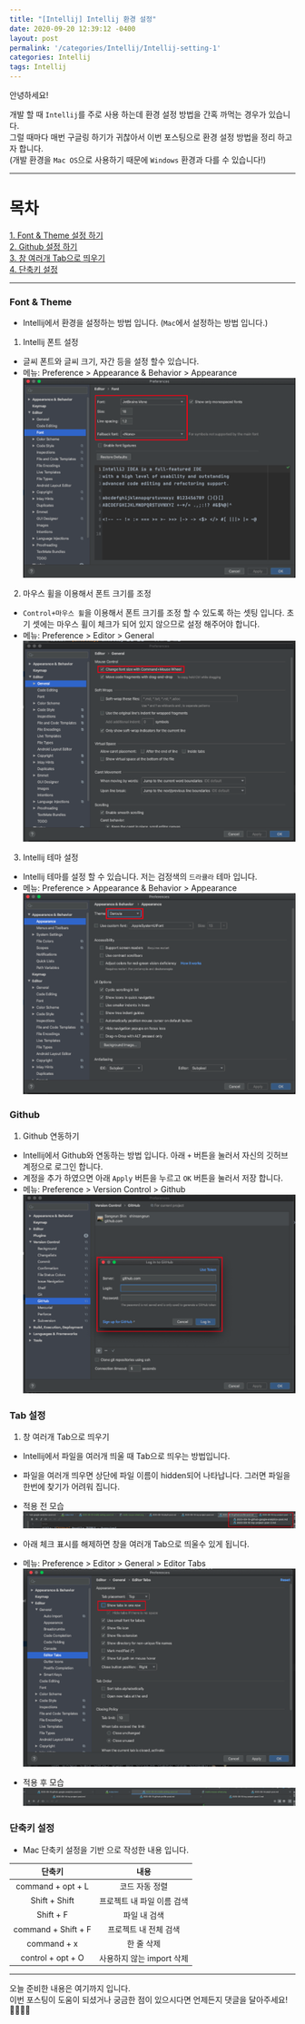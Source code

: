```yaml
---
title: "[Intellij] Intellij 환경 설정"
date: 2020-09-20 12:39:12 -0400
layout: post
permalink: '/categories/Intellij/Intellij-setting-1'
categories: Intellij
tags: Intellij
---
```


안녕하세요!

개발 할 때 `Intellij`를 주로 사용 하는데 환경 설정 방법을 간혹 까먹는 경우가 있습니다.  
그럴 때마다 매번 구글링 하기가 귀찮아서 이번 포스팅으로 환경 설정 방법을 정리 하고자 합니다.    
(개발 환경을 `Mac OS`으로 사용하기 때문에 `Windows` 환경과 다를 수 있습니다!)


-----

# 목차
[1. Font & Theme 설정 하기](#Font-&-Theme)  
[2. Github 설정 하기](#Github)  
[3. 창 여러개 Tab으로 띄우기](#Tab-설정)  
[4. 단축키 설정](#단축키-설정)

-----

### Font & Theme
- Intellij에서 환경을 설정하는 방법 입니다. (`Mac`에서 설정하는 방법 입니다.)


1. Intellij 폰트 설정
- 글씨 폰트와 글씨 크기, 자간 등을 설정 할수 있습니다.
- 메뉴: Preference > Appearance & Behavior > Appearance
![Font](/assets/images/intellij/intellij-font-setting.png)


2. 마우스 휠을 이용해서 폰트 크기를 조정
- `Control+마우스 휠`을 이용해서 폰트 크기를 조정 할 수 있도록 하는 셋팅 입니다. 초기 셋에는 마우스 휠이 체크가 되어 있지 않으므로 설정 해주어야 합니다.
- 메뉴: Preference > Editor > General
![Mouse wheel](/assets/images/intellij/intellij-mouse-wheel.png)


3. Intellij 테마 설정
- Intellij 테마를 설정 할 수 있습니다. 저는 검정색의 `드라큘라` 테마 입니다.
- 메뉴: Preference > Appearance & Behavior > Appearance
![Appearance](/assets/images/intellij/intellij-theme-setting.png)


### Github
1. Github 연동하기
- Intellij에서 Github와 연동하는 방법 입니다. 아래 `+` 버튼을 눌러서 자신의 깃허브 계정으로 로그인 합니다.  
- 계정을 추가 하였으면 아래 `Apply` 버튼을 누르고 `OK` 버튼을 눌러서 저장 합니다.
- 메뉴: Preference > Version Control > Github
![Github](/assets/images/intellij/intellij-github-setting.png)


### Tab 설정
1. 창 여러개 Tab으로 띄우기
- Intellij에서 파일을 여러개 띄울 때 Tab으로 띄우는 방법입니다.  
- 파일을 여러개 띄우면 상단에 파일 이름이 hidden되어 나타납니다. 그러면 파일을 한번에 찾기가 어려워 집니다.
- 적용 전 모습
![file1](/assets/images/intellij/intellij-tab-setting.png)

- 아래 체크 표시를 해제하면 창을 여러개 Tab으로 띄울수 있게 됩니다.
- 메뉴: Preference > Editor > General > Editor Tabs
![file2](/assets/images/intellij/intellij-tab-setting-2.png)

- 적용 후 모습
![file3](/assets/images/intellij/intellij-tab-setting-3.png)


### 단축키 설정 
- Mac 단축키 설정을 기반 으로 작성한 내용 입니다.

|        단축키         |              내용            |
|:-------------------:|:---------------------------:|
| command + opt + L   |           코드 자동 정렬        | 
|   Shift + Shift     |     프로젝트 내 파일 이름 검색     |
|   Shift + F         |          파일 내 검색          |
| command + Shift + F |        프로젝트 내 전체 검색     |
|   command + x       |            한 줄 삭제          |
|  control + opt + O  |     사용하지 않는 import 삭제    |



-----



오늘 준비한 내용은 여기까지 입니다.  
이번 포스팅이 도움이 되셨거나 궁금한 점이 있으시다면 언제든지 댓글을 달아주세요!🙋🏻‍♀️💡




